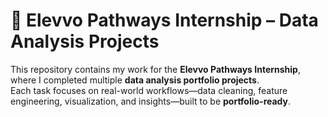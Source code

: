 # 🌟 Elevvo Pathways Internship – Data Analysis Projects

This repository contains my work for the **Elevvo Pathways Internship**, where I completed multiple **data analysis portfolio projects**.  
Each task focuses on real-world workflows—data cleaning, feature engineering, visualization, and insights—built to be **portfolio-ready**.
